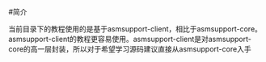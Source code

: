 #简介

当前目录下的教程使用的是基于asmsupport-client，相比于asmsupport-core。asmsupport-client的教程更容易使用。asmsupport-client是对asmsupport-core的高一层封装，所以对于希望学习源码建议直接从asmsupport-core入手